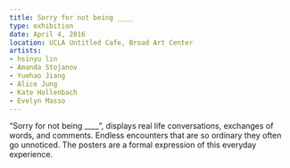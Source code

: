 ```yaml
---
title: Sorry for not being ____
type: exhibition
date: April 4, 2016
location: UCLA Untitled Cafe, Broad Art Center
artists:
- hsinyu lin
- Amanda Stojanov
- Yuehao Jiang
- Alice Jung
- Kate Hollenbach
- Evelyn Masso
---
```


“Sorry for not being ____”, displays real life conversations, exchanges of words, and comments. Endless encounters that are so ordinary they often go unnoticed. The posters are a formal expression of this everyday experience.